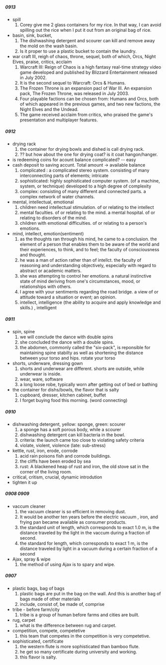 ##### 0913
- spill
  1. Corey give me 2 glass containers for my rice. In that way, I can avoid spilling out the rice when I put it out from an original bag of rice.
- basin, sink, bucket,
  1. The dishwashing detergent and scourer can kill and remove away the mold on the wash basin.
  1. Is it proper to use a plastic bucket to contain the laundry.
- war craft III, reigh of chaos, throne, sequel, both of which, Orcs, Night Elves, praise, critics, acclaim
  1. Warcraft III: Reign of Chaos is a high fantasy real-time strategy video game developed and published by Blizzard Entertainment released in July 2002. 
  1. It is the second sequel to Warcraft: Orcs & Humans.
  1. The Frozen Throne is an expansion pacl of War III. An expansion pack, The Frozen Throne, was released in July 2003.
  1. Four playable factions can be chosen from: Humans and Orcs, both of which appeared in the previous games, and two new factions, the Night Elves and the Undead.
  1. The game received acclaim from critics, who praised the game's presentation and multiplayer features.


##### 0912
- drying rack
  1. the container for drying bowls and dished is call drying rack. 
  1. ?? but how about the one for drying coat? is it coat hangon/hanger.
- is redeeming coins for acount balance complicated? -- easy
- cash deposit to saving accunt. Total amount  $\to$  available balance
  1. complicated : a complicated stereo system. consisting of many interconnecting parts of elements; intricate
  1. sophisticated: highly sophisticated computer system.  (of a machine, system, or technique) developed to a high degree of complexity
  1. complex: consisting of many different and connected parts. a complex network of water channels.
- mental, intellectual, emotional
  1. children need intellectual stimulation. of or relating to the intellect
  1. mental faculties. of or relating to the mind.   a mental hospital. of or relating to disorders of the mind.
  1. children with emotional difficulties. of or relating to a person's emotions.
- mind, intellect, emotion(sentiment)
  1. as the thoughts ran through his mind, he came to a conclusion. the element of a person that enables them to be aware of the world and their experiences, to think, and to feel; the faculty of consciousness and thought.
  1. he was a man of action rather than of intellct. the faculty of reasoning and understanding objectively, especially with regard to abstract or academic matters.
  1. she was attempting to control her emotions. a natural instinctive state of mind deriving from one's circumstances, mood, or relationships with others.
  1. I agree with your sentiments regarding the road bridge. a view of or attitude toward a situation or event; an opinion.
  1. intellect, intelligence (the ability to acquire and apply knowledge and skills.) , intelligent


##### 0911
- spin, spine
  1. we will conclude the dance with double spins
  1. she concluded the dance with a double spins.
  1. the abdomen, commonly called the "six-pack", is reponsible for maintaining spine stabilty as well as shortening the distance between your torso and hips.  rotate your torso
- shorts, underware, dressing gown
  1. shorts and underwear are different. shorts are outside, while underwear is inside.
  1. wear, ware, software
  1. a long loose robe, typically worn after getting out of bed or bathing
- the container for dishs/bowls, the flavor that is salty
  1. cupboard, dresser, kitchen cabinet, buffet
  1. I forget buying food this morning. (word connecting)
  
  
  
##### 0910
- dishwashing detergent, yellow: sponge, green: scourer
  1. a sponge has a soft porous body, while a scourer 
  1. dishwashing detergent can kill bacteria in the bowl.
  1. criteria: the launch came too close to violating safety criteria
  1. violate, violent, violence (late: sub-stress)
- kettle, rust, iron, erode, corrode
  1. acid rain poisons fish and corrode buildings.
  1. the cliffs have been eroded by sea
  1. rust: A blackened heap of rust and iron, the old stove sat in the corner of the living room.
- critical, critism, crucial, dynamic introdution
- tighten it up

##### 0908 0909 
- vaccum cleaner
  1. the vacuum cleaner is so efficient in removing dust.
  1. It would be another ten years before the electric vacuum , iron, and frying pan became available as consumer products.
  1. the standard unit of length, which corresponds to exact 1.0 m, is the distance traveled by the light in the vaccum during a fraction of second.
  1. the standard for length, which corresponds to exact 1 m, is the distance traveled by light in a vacuum during a certain fraction of a second
- Ajax, spray & wipe
  1. the method of using Ajax is to spary and wipe.


##### 0907
- plastic bags, bag of bags
  1. plastic bags are put in the bag on the wall. And this is another bag of bags made of other materials
  1. include, consist of, be made of, comprise
- tribe - before farm/city
  1. tribe is a group of human before farms and cities are built.
- rug, carpet
  1. what is the difference between rug and carpet.
- competition, compete, competetive
  1. this team that competes in the competition is very competetive.
- sophisticated, certificate
  1. the western flute is more sophisticated than bamboo flute.
  1. he get so many certificate during university and working.
  1. this flavor is salty.
